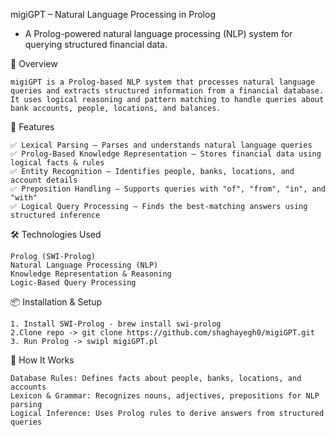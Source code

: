 migiGPT – Natural Language Processing in Prolog
- A Prolog-powered natural language processing (NLP) system for querying structured financial data.


🚀 Overview

    migiGPT is a Prolog-based NLP system that processes natural language queries and extracts structured information from a financial database.
    It uses logical reasoning and pattern matching to handle queries about bank accounts, people, locations, and balances.

📌 Features

    ✅ Lexical Parsing – Parses and understands natural language queries
    ✅ Prolog-Based Knowledge Representation – Stores financial data using logical facts & rules
    ✅ Entity Recognition – Identifies people, banks, locations, and account details
    ✅ Preposition Handling – Supports queries with "of", "from", "in", and "with"
    ✅ Logical Query Processing – Finds the best-matching answers using structured inference

🛠️ Technologies Used

    Prolog (SWI-Prolog)
    Natural Language Processing (NLP)
    Knowledge Representation & Reasoning
    Logic-Based Query Processing

📦 Installation & Setup

    1. Install SWI-Prolog - brew install swi-prolog
    2.Clone repo -> git clone https://github.com/shaghayegh0/migiGPT.git
    3. Run Prolog -> swipl migiGPT.pl

🧩 How It Works

    Database Rules: Defines facts about people, banks, locations, and accounts
    Lexicon & Grammar: Recognizes nouns, adjectives, prepositions for NLP parsing
    Logical Inference: Uses Prolog rules to derive answers from structured queries

